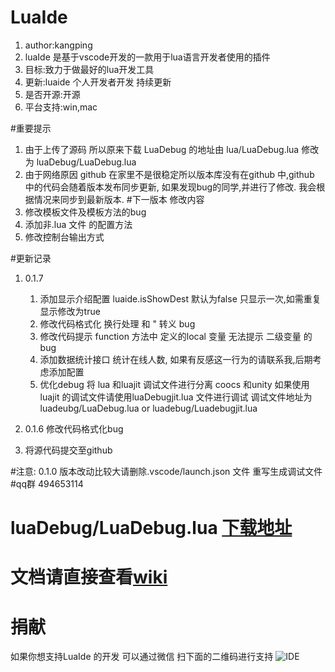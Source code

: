 
# LuaIde 
1. author:kangping  
1. luaIde 是基于vscode开发的一款用于lua语言开发者使用的插件  
1. 目标:致力于做最好的lua开发工具  
1. 更新:luaide 个人开发者开发 持续更新  
1. 是否开源:开源
1. 平台支持:win,mac  

#重要提示
1. 由于上传了源码 所以原来下载 LuaDebug 的地址由 lua/LuaDebug.lua 修改为 luaDebug/LuaDebug.lua  
2. 由于网络原因 github 在家里不是很稳定所以版本库没有在github 中,github 中的代码会随着版本发布同步更新, 如果发现bug的同学,并进行了修改. 我会根据情况来同步到最新版本.
#下一版本 修改内容
1. 修改模板文件及模板方法的bug
2. 添加非.lua 文件 的配置方法
3. 修改控制台输出方式

#更新记录

1. 0.1.7
	1. 添加显示介绍配置 luaide.isShowDest 默认为false 只显示一次,如需重复显示修改为true
	2. 修改代码格式化 换行处理 和 " 转义 bug
	3. 修改代码提示  function  方法中 定义的local 变量 无法提示 二级变量 的bug
	4. 添加数据统计接口 统计在线人数, 如果有反感这一行为的请联系我,后期考虑添加配置
	5. 优化debug  将 lua 和luajit 调试文件进行分离 coocs 和unity 如果使用luajit 的调试文件请使用luaDebugjit.lua 文件进行调试  调试文件地址为luadeubg/LuaDebug.lua or luadebug/Luadebugjit.lua
	 

1. 0.1.6 修改代码格式化bug   
1. 将源代码提交至github 


#注意: 0.1.0 版本改动比较大请删除.vscode/launch.json 文件 重写生成调试文件  
#qq群 494653114
# luaDebug/LuaDebug.lua [下载地址](https://github.com/k0204/LuaIde) 
# 文档请直接查看[wiki](https://github.com/k0204/LuaIde/wiki) 

# 捐献      
如果你想支持LuaIde 的开发 可以通过微信 扫下面的二维码进行支持
![IDE](https://coding.net/u/k0204/p/imgres/git/raw/master/money.png)

